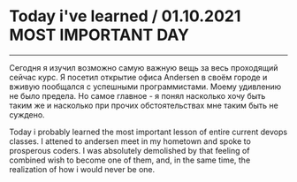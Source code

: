 # Today i've learned  / 01.10.2021 **MOST IMPORTANT DAY**
____

Сегодня я изучил возможно самую важную вещь за весь проходящий сейчас курс. 
Я посетил открытие офиса Andersen в своём городе и вживую пообщался с успешными программистами. Моему удивлению не было предела. Но самое главное - я понял насколько хочу быть таким же и насколько при прочих обстоятельствах мне таким быть не суждено.

Today i probably learned the most important lesson of entire current devops classes.
I attened to andersen meet in my hometown and spoke to prosperous coders. I was absolutely demolished by that feeling of combined wish to become one of them, and, in the same time, the realization of how i would never be one.